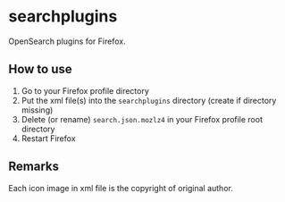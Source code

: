 searchplugins
=============

OpenSearch plugins for Firefox.

How to use
----------

1. Go to your Firefox profile directory
2. Put the xml file(s) into the `searchplugins` directory (create if directory missing)
3. Delete (or rename) `search.json.mozlz4` in your Firefox profile root directory
4. Restart Firefox


Remarks
-------

Each icon image in xml file is the copyright of original author.

